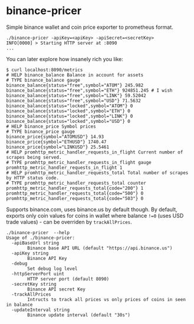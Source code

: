 # binance-pricer
Simple binance wallet and coin price exporter to prometheus format.

```
./binance-pricer -apiKey=<apiKey> -apiSecret=<secretKey>
INFO[0000] > Starting HTTP server at :8090
...
```
You can later explore how insanely rich you like:
```
$ curl localhost:8090/metrics
# HELP binance_balance Balance in account for assets
# TYPE binance_balance gauge
binance_balance{status="free",symbol="ATOM"} 245.982
binance_balance{status="free",symbol="ETH"} 924851.245 # I wish
binance_balance{status="free",symbol="LINK"} 59.52042
binance_balance{status="free",symbol="USD"} 71.5632
binance_balance{status="locked",symbol="ATOM"} 0
binance_balance{status="locked",symbol="ETH"} 0
binance_balance{status="locked",symbol="LINK"} 0
binance_balance{status="locked",symbol="USD"} 0
# HELP binance_price Symbol prices
# TYPE binance_price gauge
binance_price{symbol="ATOMUSD"} 14.93
binance_price{symbol="ETHUSD"} 1740.47
binance_price{symbol="LINKUSD"} 25.5461
# HELP promhttp_metric_handler_requests_in_flight Current number of scrapes being served.
# TYPE promhttp_metric_handler_requests_in_flight gauge
promhttp_metric_handler_requests_in_flight 1
# HELP promhttp_metric_handler_requests_total Total number of scrapes by HTTP status code.
# TYPE promhttp_metric_handler_requests_total counter
promhttp_metric_handler_requests_total{code="200"} 1
promhttp_metric_handler_requests_total{code="500"} 0
promhttp_metric_handler_requests_total{code="503"} 0
```

Supports binance.com, uses binance.us by default though.
By default, exports only coin values for coins in wallet where balance `!=0` (uses USD trade values) - can be overriden by `trackAllPrices`.

```
./binance-pricer  --help
Usage of ./binance-pricer:
  -apiBaseUrl string
    	Binance base API URL (default "https://api.binance.us")
  -apiKey string
    	Binance API Key
  -debug
    	Set debug log level
  -httpServerPort uint
    	HTTP server port (default 8090)
  -secretKey string
    	Binance API secret Key
  -trackAllPrices
    	Intructs to track all prices vs only prices of coins in seen in balance
  -updateInterval string
    	Binance update interval (default "30s")
 ```
 
 
